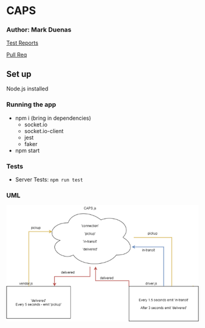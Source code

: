 # CAPS

### Author: Mark Duenas

[Test Reports](https://github.com/MarkDuenas/caps/actions)

[Pull Req](https://github.com/MarkDuenas/caps/pull/2)

## Set up

Node.js installed

### Running the app

- npm i (bring in dependencies)
  - socket.io
  - socket.io-client
  - jest
  - faker
- npm start

### Tests

- Server Tests: `npm run test`

### UML

![UML](./lab12.png)
